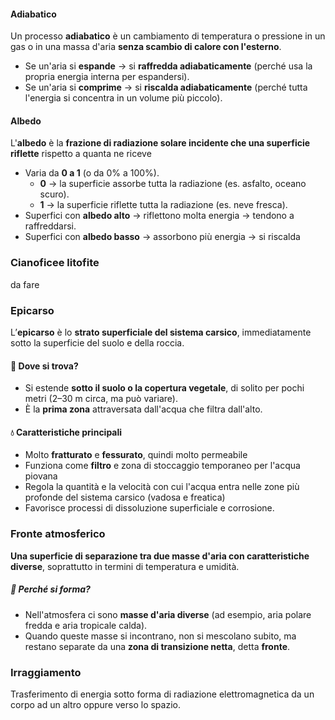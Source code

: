 #### **Adiabatico**
Un processo **adiabatico** è un cambiamento di temperatura o pressione in un gas o in una massa d'aria **senza scambio di calore con l'esterno**.

- Se un'aria si **espande** → si **raffredda adiabaticamente** (perché usa la propria energia interna per espandersi).
- Se un'aria si **comprime** → si **riscalda adiabaticamente** (perché tutta l'energia si concentra in un volume più piccolo).
#### Albedo
L'**albedo** è la **frazione di radiazione solare incidente che una superficie riflette** rispetto a quanta ne riceve

- Varia da **0 a 1** (o da 0% a 100%).
    - **0** → la superficie assorbe tutta la radiazione (es. asfalto, oceano scuro).
    - **1** → la superficie riflette tutta la radiazione (es. neve fresca).
- Superfici con **albedo alto** → riflettono molta energia → tendono a raffreddarsi.
- Superfici con **albedo basso** → assorbono più energia → si riscalda


### Cianoficee litofite
da fare

### Epicarso
L’**epicarso** è lo **strato superficiale del sistema carsico**, immediatamente sotto la superficie del suolo e della roccia.

#### 🌱 **Dove si trova?**
- Si estende **sotto il suolo o la copertura vegetale**, di solito per pochi metri (2–30 m circa, ma può variare).
- È la **prima zona** attraversata dall'acqua che filtra dall'alto.
#### 💧 **Caratteristiche principali**

- Molto **fratturato** e **fessurato**, quindi molto permeabile    
- Funziona come **filtro** e zona di stoccaggio temporaneo per l'acqua piovana
- Regola la quantità e la velocità con cui l'acqua entra nelle zone più profonde del sistema carsico (vadosa e freatica)
- Favorisce processi di dissoluzione superficiale e corrosione.
### Fronte atmosferico 
**Una superficie di separazione tra due masse d'aria con caratteristiche diverse**, soprattutto in termini di temperatura e umidità.
##### 💨 **Perché si forma?**
- Nell'atmosfera ci sono **masse d'aria diverse** (ad esempio, aria polare fredda e aria tropicale calda).
- Quando queste masse si incontrano, non si mescolano subito, ma restano separate da una **zona di transizione netta**, detta **fronte**.
### Irraggiamento
Trasferimento di energia sotto forma di radiazione elettromagnetica da un corpo ad un altro oppure verso lo spazio.


